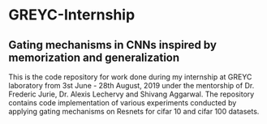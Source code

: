 # GREYC-Internship
## Gating mechanisms in CNNs inspired by memorization and generalization


This is the code repository for work done during my internship at GREYC laboratory from 3st June - 28th August, 2019 under the mentorship of Dr. Frederic Jurie, Dr. Alexis Lechervy and Shivang Aggarwal. The repository contains code implementation of various experiments conducted by applying gating mechanisms on Resnets for cifar 10 and cifar 100 datasets.   
